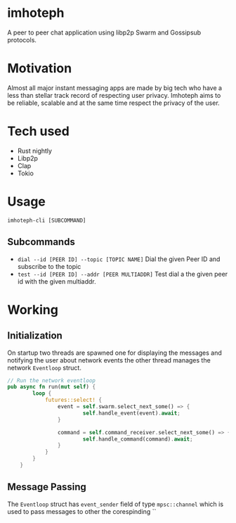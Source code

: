# imhoteph
A peer to peer chat application using libp2p Swarm and Gossipsub protocols. 
# Motivation
Almost all major instant messaging apps are made by big tech who have a less than stellar track record of respecting user privacy. Imhoteph aims to be reliable, scalable and at the same time respect the privacy of the user. 
# Tech used
- Rust nightly
- Libp2p
- Clap
- Tokio
# Usage 
`imhoteph-cli [SUBCOMMAND]`
## Subcommands
- `dial --id [PEER ID] --topic [TOPIC NAME]`
  Dial the given Peer ID and subscribe to the topic 
- `test --id [PEER ID] --addr [PEER MULTIADDR]`
  Test dial a the given peer id with the given multiaddr.
# Working 
## Initialization
On startup two threads are spawned one for displaying the messages and notifying the user about network events the other thread manages the network `Eventloop` struct.
```rust 
// Run the network eventloop
pub async fn run(mut self) {
        loop {
            futures::select! {
                event = self.swarm.select_next_some() => {
                        self.handle_event(event).await;
                }

                command = self.command_receiver.select_next_some() => {
                        self.handle_command(command).await;
                }
            }
        }
    }
```
## Message Passing
The `Eventloop` struct has `event_sender` field of type `mpsc::channel` which is used to pass messages to other the corespinding `` 

